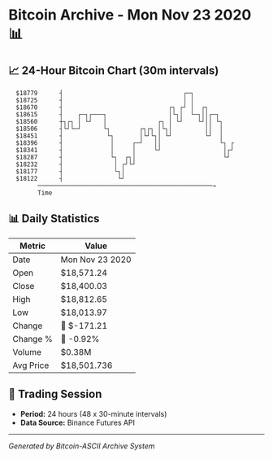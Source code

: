 # Bitcoin Archive - Mon Nov 23 2020 📊

## 📈 24-Hour Bitcoin Chart (30m intervals)

```
  $18779      ┤                                 ┌─┐            
  $18725      ┤                                 │ │            
  $18670      ┤                             ┌┐ ┌┘ │  ┌┐        
  $18615      ┤    ┌─┐┌───┐                 │└┐│  └─┐││┌─┐     
  $18560      ┼┐┌┐ │ └┘   │              ┌┐ │ └┘    └┘││ └┐    
  $18506      ┤└┘└─┘      └┐        ┌┐┌┐ │└┐│         ││  │    
  $18451      ┤            └┐       │└┘└┐│ └┘         └┘  │    
  $18396      ┤             │     ┌─┘   ││                └┐ ┌ 
  $18341      ┤             │     │     └┘                 │┌┘ 
  $18287      ┤             └┐  ┌┐│                        └┘  
  $18232      ┤              │ ┌┘└┘                            
  $18177      ┤              └┐│                               
  $18122      ┤               └┘                               
        ────────────────────────────────────────────────→
        Time
```

## 📊 Daily Statistics

| Metric | Value |
|--------|-------|
| Date | Mon Nov 23 2020 |
| Open | $18,571.24 |
| Close | $18,400.03 |
| High | $18,812.65 |
| Low | $18,013.97 |
| Change | 🔴 $-171.21 |
| Change % | 🔴 -0.92% |
| Volume | $0.38M |
| Avg Price | $18,501.736 |

## 📅 Trading Session

- **Period:** 24 hours (48 x 30-minute intervals)
- **Data Source:** Binance Futures API

---
*Generated by Bitcoin-ASCII Archive System*
